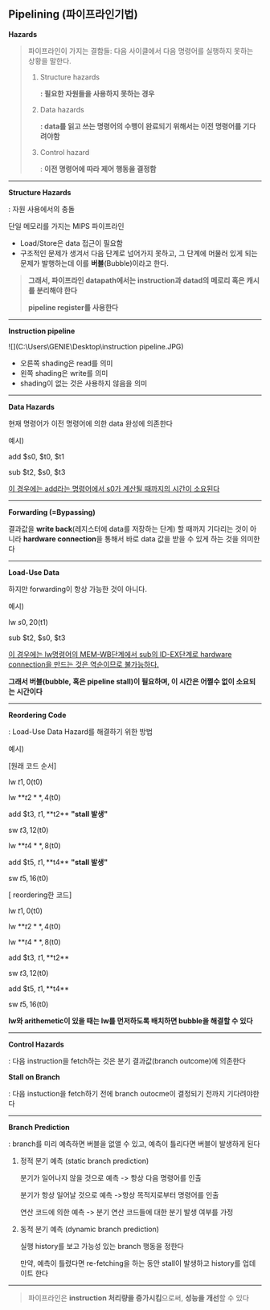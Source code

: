 ## Pipelining (파이프라인기법)

**Hazards**

> 파이프라인이 가지는 결함들: 다음 사이클에서 다음 명령어를 실행하지 못하는 상황을 말한다.
>
> 1. Structure hazards
>
>    **: 필요한 자원들을 사용하지 못하는 경우**
>
> 2. Data hazards
>
>    **: data를 읽고 쓰는 명령어의 수행이 완료되기 위해서는 이전 명령어를 기다려야함** 
>
> 3. Control hazard
>
>    : **이전 명령어에 따라 제어 행동을 결정함**

------

**Structure Hazards**

: 자원 사용에서의 충돌

단일 메모리를 가지는 MIPS 파이프라인

- Load/Store은 data 접근이 필요함
- 구조적인 문제가 생겨서 다음 단계로 넘어가지 못하고, 그 단계에 머물러 있게 되는 문제가 발행하는데 이를 **버블**(Bubble)이라고 한다.

> **그래서, 파이프라인 datapath에서는 instruction과 datad의 메로리 혹은 캐시를 분리해야 한다**
>
> **pipeline register를 사용한다**

------

**Instruction pipeline**

![](C:\Users\GENIE\Desktop\instruction pipeline.JPG)

- 오른쪽 shading은 read를 의미
- 왼쪽 shading은 write를 의미
- shading이 없는 것은 사용하지 않음을 의미

------

**Data Hazards**

현재 명령어가 이전 명령어에 의한 data 완성에 의존한다

예시)

add $s0, $t0, $t1

sub $t2, $s0, $t3

<u>이 경우에는 add라는 명령어에서 s0가 계산될 때까지의 시간이 소요된다</u>

------

**Forwarding (=Bypassing)**

결과값을 **write back**(레지스터에 data를 저장하는 단계) 할 때까지 기다리는 것이 아니라 **hardware connection**을 통해서 바로 data 값을 받을 수 있게 하는 것을 의미한다

------

**Load-Use Data**

하지만 forwarding이 항상 가능한 것이 아니다.

예시)

lw $s0, 20($t1)

sub $t2, $s0, $t3

<u>이 경우에는 lw명령어의 MEM-WB단계에서 sub의 ID-EX단계로 hardware connection을 만드는 것은 역순이므로 불가능하다.</u>

**그래서 버블(bubble, 혹은 pipeline stall)이 필요하며, 이 시간은 어쩔수 없이 소요되는 시간이다**

------

**Reordering Code**

: Load-Use Data Hazard를 해결하기 위한 방법

예시)

[원래 코드 순서]

lw $t1, 0($t0)

lw **$t2**, 4($t0)

add $t3, $t1, **$t2**			**"stall 발생"**

sw $t3, 12($t0)

lw **$t4**, 8($t0)

add $t5, $t1, **$t4**			**"stall 발생"**

sw $t5, 16($t0)



[ reordering한 코드]

lw $t1, 0($t0)

lw **$t2**, 4($t0)

lw **$t4**, 8($t0)

add $t3, $t1, **$t2**			

sw $t3, 12($t0)

add $t5, $t1, **$t4**			

sw $t5, 16($t0)

**lw와 arithemetic이 있을 때는 lw를 먼저하도록 배치하면 bubble을 해결할 수 있다**

------

**Control Hazards**

: 다음 instruction을 fetch하는 것은 분기 결과값(branch outcome)에 의존한다

**Stall on Branch**

: 다음 instuction을 fetch하기 전에 branch outocme이 결정되기 전까지 기다려야한다

------

**Branch Prediction**

: branch를 미리 예측하면 버블을 없앨 수 있고, 예측이 틀리다면 버블이 발생하게 된다

1. 정적 분기 예측 (static branch prediction)

   분기가 일어나지 않을 것으로 예측 -> 항상 다음 명령어를 인출

   분기가 항상 일어날 것으로 예측 ->항상 목적지로부터 명령어를 인출

   연산 코드에 의한 예측 -> 분기 연산 코드들에 대한 분기 발생 여부를 가정

2. 동적 분기 예측 (dynamic branch prediction)

   실행 history를 보고 가능성 있는 branch 행동을 정한다 

   만약, 예측이 틀렸다면 re-fetching을 하는 동안 stall이 발생하고 history를 업데이트 한다

------

> 파이프라인은 **instruction 처리량을 증가시킴**으로써, **성능을 개선**할 수 있다